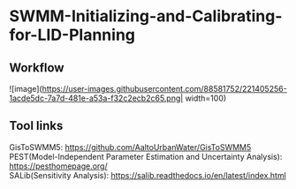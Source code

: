 # SWMM-Initializing-and-Calibrating-for-LID-Planning
## Workflow  
  ![image](https://user-images.githubusercontent.com/88581752/221405256-1acde5dc-7a7d-481e-a53a-f32c2ecb2c65.png| width=100)  
  
## Tool links
GisToSWMM5: https://github.com/AaltoUrbanWater/GisToSWMM5  
PEST(Model-Independent Parameter Estimation and Uncertainty Analysis): https://pesthomepage.org/  
SALib(Sensitivity Analysis): https://salib.readthedocs.io/en/latest/index.html
